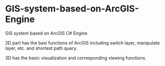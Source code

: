 # GIS-system-based-on-ArcGIS-Engine
GIS system based on ArcGIS C# Engine

2D part has the basi functions of ArcGIS including switch layer, manipulate layer, etc. and shortest path query.

3D has the basic visualization and corresponding viewing functions.
